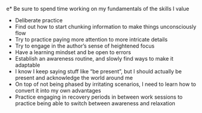 e* Be sure to spend time working on my fundamentals of the skills I value
   * Deliberate practice
   * Find out how to start chunking information to make things unconsciously flow
   * Try to practice paying more attention to more intricate details
* Try to engage in the author’s sense of heightened focus
* Have a learning mindset and be open to errors
* Establish an awareness routine, and slowly find ways to make it adaptable
* I know I keep saying stuff like “be present”, but I should actually be present and acknowledge the world around me
* On top of not being phased by irritating scenarios, I need to learn how to convert it into my own advantages
* Practice engaging in recovery periods in between work sessions to practice being able to switch between awareness and relaxation